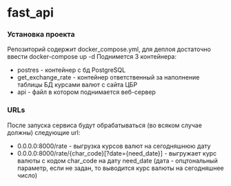 # fast_api
### Установка проекта
Репозиторий содержит docker_compose.yml, для деплоя достаточно ввести docker-compose up -d
Поднимется 3 контейнера:
  - postres - контейнер с бд PostgreSQL
  - get_exchange_rate - контейнер ответственный за наполнение таблицы БД курсами валют с сайта ЦБР
  - api - файл в котором поднимается веб-сервер

### URLs
После запуска сервиса будут обрабатываться (во всяком случае должны) следующие url:
  - 0.0.0.0:8000/rate - выгрузка курсов валют на сегодняшнюю дату
  - 0.0.0.0:8000/rate/{char_code}[?date={need_date}] - выгружает курс валюты с кодом char_code на дату need_date (дата - опцтональный параметр, если не задан, то выводится курс валюты на сегодняшнее число)
